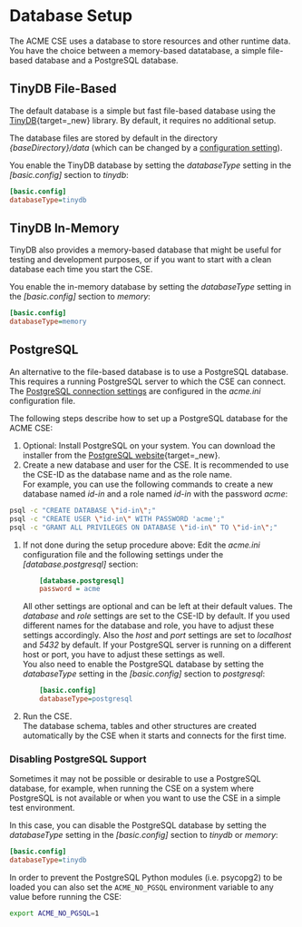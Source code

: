# Database Setup

The ACME CSE uses a database to store resources and other runtime data. You have the choice between a memory-based datatabase, a simple file-based database and a PostgreSQL database.

## TinyDB File-Based

The default database is a simple but fast file-based database using the [TinyDB](https://github.com/msiemens/tinydb){target=_new} library. By default, it requires no additional setup.

The database files are stored by default in the directory *{baseDirectory}/data* (which can be changed by a [configuration setting](Configuration.md#databasetinydb---tinydb-database-settings)). 

You enable the TinyDB database by setting the *databaseType* setting in the *\[basic.config\]* section to *tinydb*:

```ini title="Enable TinyDB as database"
[basic.config]
databaseType=tinydb
```

## TinyDB In-Memory

TinyDB also provides a memory-based database that might be useful for testing and development purposes, or if you want to start with a clean database each time you start the CSE.

You enable the in-memory database by setting the *databaseType* setting in the *\[basic.config\]* section to *memory*:

```ini title="Enable in-memory database"
[basic.config]
databaseType=memory
```


## PostgreSQL

An alternative to the file-based database is to use a PostgreSQL database. This requires a running PostgreSQL server to which the CSE can connect. The [PostgreSQL connection settings](Configuration.md#databasepostgresql---postgresql-database-settings) are configured in the *acme.ini* configuration file.

The following steps describe how to set up a PostgreSQL database for the ACME CSE:

1. Optional: Install PostgreSQL on your system. You can download the installer from the [PostgreSQL website](https://www.postgresql.org/download/){target=_new}.
1. Create a new database and user for the CSE. It is recommended to use the CSE-ID as the database name and as the role name.  
For example, you can use the following commands to create a new database named *id-in* and a role named *id-in* with the password *acme*:

```bash title="Create database and role"
psql -c "CREATE DATABASE \"id-in\";"
psql -c "CREATE USER \"id-in\" WITH PASSWORD 'acme';"
psql -c "GRANT ALL PRIVILEGES ON DATABASE \"id-in\" TO \"id-in\";"
```

1. If not done during the setup procedure above: Edit the *acme.ini* configuration file and the following settings under the *\[database.postgresql\]* section:

	```ini title="PostgreSQL database settings"
		[database.postgresql]
		password = acme
	```

	All other settings are optional and can be left at their default values. The *database* and *role* settings are set to the CSE-ID by default. If you used different names for the database and role, you have to adjust these settings accordingly. Also the *host* and *port* settings are set to *localhost* and *5432* by default. If your PostgreSQL server is running on a different host or port, you have to adjust these settings as well.  
	You also need to enable the PostgreSQL database by setting the *databaseType* setting in the *\[basic.config\]* section to *postgresql*:

	```ini title="Enable postgreSQL database"
		[basic.config]
		databaseType=postgresql
	```

1. Run the CSE.  
The database schema, tables and other structures are created automatically by the CSE when it starts and connects for the first time. 


### Disabling PostgreSQL Support

Sometimes it may not be possible or desirable to use a PostgreSQL database, for example, when running the CSE on a system where PostgreSQL is not available or when you want to use the CSE in a simple test environment.

In this case, you can disable the PostgreSQL database by setting the *databaseType* setting in the *\[basic.config\]* section to *tinydb* or *memory*:

```ini title="Disable PostgreSQL database"
[basic.config]
databaseType=tinydb
```

In order to prevent the PostgreSQL Python modules (i.e. psycopg2) to be loaded you can also set the `ACME_NO_PGSQL` environment variable to any value before running the CSE:

```bash title="Disable PostgreSQL Database Support in Environment"
export ACME_NO_PGSQL=1
```
